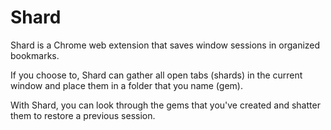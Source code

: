 # Shard

Shard is a Chrome web extension that saves window sessions in organized bookmarks.

If you choose to, Shard can gather all open tabs (shards) in the current window and place them in a folder that you name (gem).

With Shard, you can look through the gems that you've created and shatter them to restore a previous session.
